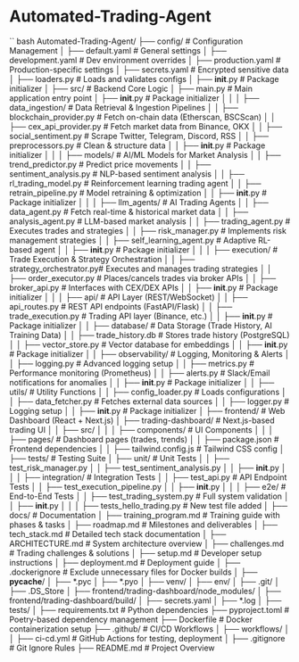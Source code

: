 # Automated-Trading-Agent

`` bash 
Automated-Trading-Agent/
├── config/                         # Configuration Management
│   ├── default.yaml                # General settings
│   ├── development.yaml            # Dev environment overrides
│   ├── production.yaml             # Production-specific settings
│   ├── secrets.yaml                # Encrypted sensitive data
│   ├── loaders.py                  # Loads and validates configs
│   ├── __init__.py                 # Package initializer
│
├── src/                            # Backend Core Logic
│   ├── main.py                     # Main application entry point
│   ├── __init__.py                 # Package initializer
│   │
│   ├── data_ingestion/             # Data Retrieval & Ingestion Pipelines
│   │   ├── blockchain_provider.py  # Fetch on-chain data (Etherscan, BSCScan)
│   │   ├── cex_api_provider.py     # Fetch market data from Binance, OKX
│   │   ├── social_sentiment.py     # Scrape Twitter, Telegram, Discord, RSS
│   │   ├── preprocessors.py        # Clean & structure data
│   │   ├── __init__.py             # Package initializer
│   │
│   ├── models/                     # AI/ML Models for Market Analysis
│   │   ├── trend_predictor.py      # Predict price movements
│   │   ├── sentiment_analysis.py   # NLP-based sentiment analysis
│   │   ├── rl_trading_model.py     # Reinforcement learning trading agent
│   │   ├── retrain_pipeline.py     # Model retraining & optimization
│   │   ├── __init__.py             # Package initializer
│   │
│   ├── llm_agents/                 # AI Trading Agents
│   │   ├── data_agent.py           # Fetch real-time & historical market data
│   │   ├── analysis_agent.py       # LLM-based market analysis
│   │   ├── trading_agent.py        # Executes trades and strategies
│   │   ├── risk_manager.py         # Implements risk management strategies
│   │   ├── self_learning_agent.py  # Adaptive RL-based agent
│   │   ├── __init__.py             # Package initializer
│   │
│   ├── execution/                  # Trade Execution & Strategy Orchestration
│   │   ├── strategy_orchestrator.py# Executes and manages trading strategies
│   │   ├── order_executor.py       # Places/cancels trades via broker APIs
│   │   ├── broker_api.py           # Interfaces with CEX/DEX APIs
│   │   ├── __init__.py             # Package initializer
│   │
│   ├── api/                        # API Layer (REST/WebSocket)
│   │   ├── api_routes.py           # REST API endpoints (FastAPI/Flask)
│   │   ├── trade_execution.py      # Trading API layer (Binance, etc.)
│   │   ├── __init__.py             # Package initializer
│
│   ├── database/                   # Data Storage (Trade History, AI Training Data)
│   │   ├── trade_history.db        # Stores trade history (PostgreSQL)
│   │   ├── vector_store.py         # Vector database for embeddings
│   │   ├── __init__.py             # Package initializer
│
│   ├── observability/              # Logging, Monitoring & Alerts
│   │   ├── logging.py              # Advanced logging setup
│   │   ├── metrics.py              # Performance monitoring (Prometheus)
│   │   ├── alerts.py               # Slack/Email notifications for anomalies
│   │   ├── __init__.py             # Package initializer
│
│   ├── utils/                      # Utility Functions
│   │   ├── config_loader.py        # Loads configurations
│   │   ├── data_fetcher.py         # Fetches external data sources
│   │   ├── logger.py               # Logging setup
│   │   ├── __init__.py             # Package initializer
│
├── frontend/                       # Web Dashboard (React + Next.js)
│   ├── trading-dashboard/          # Next.js-based trading UI
│   │   ├── src/
│   │   │   ├── components/         # UI Components
│   │   │   ├── pages/              # Dashboard pages (trades, trends)
│   │   ├── package.json            # Frontend dependencies
│   │   ├── tailwind.config.js      # Tailwind CSS config
│
├── tests/                          # Testing Suite
│   ├── unit/                       # Unit Tests
│   │   ├── test_risk_manager.py
│   │   ├── test_sentiment_analysis.py
│   │   ├── __init__.py
│   │
│   ├── integration/                # Integration Tests
│   │   ├── test_api.py             # API Endpoint Tests
│   │   ├── test_execution_pipeline.py
│   │   ├── __init__.py
│   │
│   ├── e2e/                        # End-to-End Tests
│   │   ├── test_trading_system.py  # Full system validation
│   │   ├── __init__.py
│   │
│   ├── tests_hello_trading.py      # New test file added
│
├── docs/                           # Documentation
│   ├── training_program.md         # Training guide with phases & tasks
│   ├── roadmap.md                  # Milestones and deliverables
│   ├── tech_stack.md               # Detailed tech stack documentation
│   ├── ARCHITECTURE.md             # System architecture overview
│   ├── challenges.md               # Trading challenges & solutions
│   ├── setup.md                    # Developer setup instructions
│   ├── deployment.md               # Deployment guide
│
├── .dockerignore                   # Exclude unnecessary files for Docker builds
│   ├── __pycache__/
│   ├── *.pyc
│   ├── *.pyo
│   ├── venv/
│   ├── env/
│   ├── .git/
│   ├── .DS_Store
│   ├── frontend/trading-dashboard/node_modules/
│   ├── frontend/trading-dashboard/build/
│   ├── secrets.yaml
│   ├── *.log
│   ├── tests/
│
├── requirements.txt                # Python dependencies
├── pyproject.toml                  # Poetry-based dependency management
├── Dockerfile                      # Docker containerization setup
├── .github/                        # CI/CD Workflows
│   ├── workflows/
│   │   ├── ci-cd.yml               # GitHub Actions for testing, deployment
│
├── .gitignore                      # Git Ignore Rules
├── README.md                       # Project Overview
```
